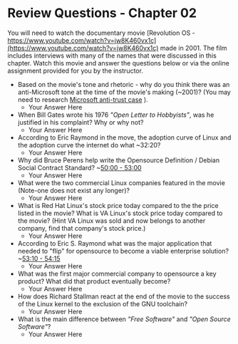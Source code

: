# Review Questions - Chapter 02

You will need to watch the documentary movie [Revolution OS - https://www.youtube.com/watch?v=jw8K460vx1c](https://www.youtube.com/watch?v=jw8K460vx1c) made in 2001. The film includes interviews with many of the names that were discussed in this chapter.  Watch this movie and answer the questions below or via the online assignment provided for you by the instructor.

* Based on the movie's tone and rhetoric - why do you think there was an anti-Microsoft tone at the time of the movie's making (~2001)? (You may need to research [Microsoft anti-trust case](https://en.wikipedia.org/wiki/United_States_v._Microsoft_Corp. "Anti-Trust") ).
  * Your Answer Here
* When Bill Gates wrote his 1976 *"Open Letter to Hobbyists"*, was he justified in his complaint? Why or why not?
  * Your Answer Here
* According to Eric Raymond in the move, the adoption curve of Linux and the adoption curve the internet do what ~32:20?
  * Your Answer Here
* Why did Bruce Perens help write the Opensource Definition / Debian Social Contract Standard? ~[50:00 - 53:00](https://youtu.be/jw8K460vx1c?t=3010 "Youtube video timestamp to Opensource Definition")
  * Your Answer Here
* What were the two commercial Linux companies featured in the movie (Note-one does not exist any longer)?
  * Your Answer Here
* What is Red Hat Linux's stock price today compared to the the price listed in the movie?  What is VA Linux's stock price today compared to the movie? (Hint VA Linux was sold and now belongs to another company, find that company's stock price.)
  * Your Answer Here
* According to Eric S. Raymond what was the major application that needed to "flip" for opensource to become a viable enterprise solution? ~[53:10 - 54:15](https://youtu.be/jw8K460vx1c?t=3191 "youtube video timestamp Eric Raymond Database Vendors")
  * Your Answer Here
* What was the first major commercial company to opensource a key product?  What did that product eventually become?
  * Your Answer Here
* How does Richard Stallman react at the end of the movie to the success of the Linux kernel to the exclusion of the GNU toolchain?
  * Your Answer Here  
* What is the main difference between *"Free Software"* and *"Open Source Software"*?
  * Your Answer Here
  